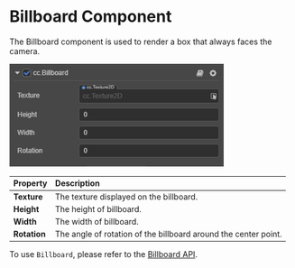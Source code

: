 # Billboard Component

The Billboard component is used to render a box that always faces the camera.

![billboard](particle-system/billboard.png)

| Property | Description |
| :---| :--- |
| **Texture** | The texture displayed on the billboard. |
| **Height** | The height of billboard. |
| **Width** | The width of billboard. |
| **Rotation** | The angle of rotation of the billboard around the center point. |

To use `Billboard`, please refer to the [Billboard API](../../../api/en/classes/particle.billboard.html).
